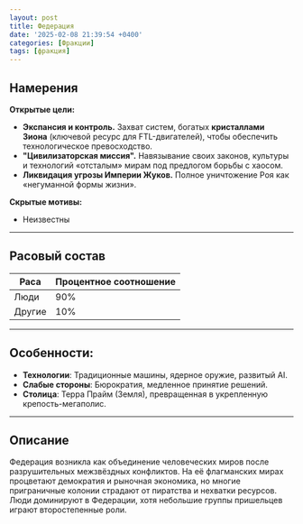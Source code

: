 ```yaml
---
layout: post
title: Федерация
date: '2025-02-08 21:39:54 +0400'
categories: [Фракции]
tags: [фракция]
---
```


## Намерения
**Открытые цели:**
- **Экспансия и контроль.** Захват систем, богатых **кристаллами Зиона** (ключевой ресурс для FTL-двигателей), чтобы обеспечить технологическое превосходство.
- **"Цивилизаторская миссия".** Навязывание своих законов, культуры и технологий «отсталым» мирам под предлогом борьбы с хаосом.
- **Ликвидация угрозы Империи Жуков.** Полное уничтожение Роя как «негуманной формы жизни».

**Скрытые мотивы:**
- Неизвестны

---

## Расовый состав

| Раса   | Процентное соотношение |
| ------ | ---------------------- |
| Люди   | 90%                    |
| Другие | 10%                    |

---

## Особенности:
  - **Технологии**: Традиционные машины, ядерное оружие, развитый AI.
  - **Слабые стороны**: Бюрократия, медленное принятие решений.
  - **Столица**: Терра Прайм (Земля), превращенная в укрепленную крепость-мегаполис.

---

## Описание
Федерация возникла как объединение человеческих миров после разрушительных межзвёздных конфликтов. На её флагманских мирах процветают демократия и рыночная экономика, но многие приграничные колонии страдают от пиратства и нехватки ресурсов. Люди доминируют в Федерации, хотя небольшие группы пришельцев играют второстепенные роли.
